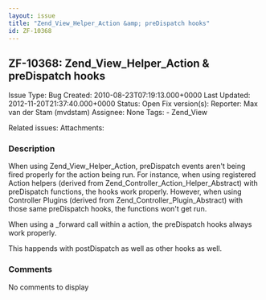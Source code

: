 ```yaml
---
layout: issue
title: "Zend_View_Helper_Action &amp; preDispatch hooks"
id: ZF-10368
---
```


ZF-10368: Zend\_View\_Helper\_Action & preDispatch hooks
--------------------------------------------------------

 Issue Type: Bug Created: 2010-08-23T07:19:13.000+0000 Last Updated: 2012-11-20T21:37:40.000+0000 Status: Open Fix version(s): 
 Reporter:  Max van der Stam (mvdstam)  Assignee:  None  Tags: - Zend\_View
 
 Related issues: 
 Attachments: 
### Description

When using Zend\_View\_Helper\_Action, preDispatch events aren't being fired properly for the action being run. For instance, when using registered Action helpers (derived from Zend\_Controller\_Action\_Helper\_Abstract) with preDispatch functions, the hooks work properly. However, when using Controller Plugins (derived from Zend\_Controller\_Plugin\_Abstract) with those same preDispatch hooks, the functions won't get run.

When using a \_forward call within a action, the preDispatch hooks always work properly.

This happends with postDispatch as well as other hooks as well.

 

 

### Comments

No comments to display